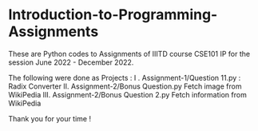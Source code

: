# Introduction-to-Programming-Assignments

These are Python codes to Assignments of IIITD course CSE101 IP for the session June 2022 - December 2022.

The following were done as Projects :
I . Assignment-1/Question 11.py : Radix Converter
II. Assignment-2/Bonus Question.py Fetch image from WikiPedia
III. Assignment-2/Bonus Question 2.py Fetch information from WikiPedia

Thank you for your time !
